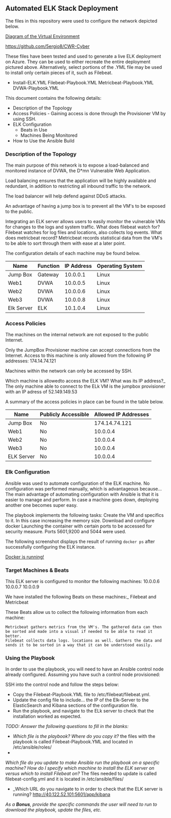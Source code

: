 ## Automated ELK Stack Deployment

The files in this repository were used to configure the network depicted below.

[Diagram of the Virtual Environment](https://github.com/5ergio8/CWR-Cyber/blob/master/Diagrams/Diagram2.0.jpg)

https://github.com/5ergio8/CWR-Cyber

These files have been tested and used to generate a live ELK deployment on Azure. They can be used to either recreate the entire deployment pictured above. Alternatively, select portions of the .YML file may be used to install only certain pieces of it, such as Filebeat.

  - Install-ELK.YML   Filebeat-Playbook.YML   Metricbeat-Playbook.YML   DVWA-Playbook.YML

This document contains the following details:
- Description of the Topology 
- Access Policies - Gaining access is done through the Provisioner VM by using SSH. 
- ELK Configuration
  - Beats in Use
  - Machines Being Monitored
- How to Use the Ansible Build


### Description of the Topology

The main purpose of this network is to expose a load-balanced and monitored instance of DVWA, the D*mn Vulnerable Web Application.

Load balancing ensures that the application will be highly available and redundant, in addition to restricting all inbound traffic to the network.
    
The load balancer will help defend against DDoS attacks.

An advantage of having a jump box is to prevent all the VM's to be exposed to the public.

Integrating an ELK server allows users to easily monitor the vulnerable VMs for changes to the logs and system traffic.
    What does filebeat watch for? Filebeat watches for log files and locations, also collects log events.
    What does metricbeat record? Metricbeat records statistical data from the VM's to be able to sort through them with ease at a later point.

The configuration details of each machine may be found below.

| Name     | Function | IP Address | Operating System |
|----------|----------|------------|------------------|
| Jump Box | Gateway  | 10.0.0.1   | Linux            |
| Web1     | DVWA     | 10.0.0.5   | Linux            |
| Web2     | DVWA     | 10.0.0.6   | Linux            |
| Web3     | DVWA     | 10.0.0.8   | Linux            |
| Elk Server | ELK    | 10.1.0.4   | Linux            |

### Access Policies

The machines on the internal network are not exposed to the public Internet. 

Only the JumpBox Provisioner machine can accept connections from the Internet. Access to this machine is only allowed from the following IP addresses: 
  174.14.74.121

Machines within the network can only be accessed by SSH.

Which machine is allowedto access the ELK VM? What was its IP address?_
    The only machine able to connect to the ELk VM is the jumpbox provisioner with an IP adress of 52.149.149.53

A summary of the access policies in place can be found in the table below.

| Name     | Publicly Accessible | Allowed IP Addresses |
|----------|---------------------|----------------------|
| Jump Box | No                  | 174.14.74.121        |
| Web1     | No                  | 10.0.0.4             |
| Web2     | No                  | 10.0.0.4             |
| Web3     | No                  | 10.0.0.4             | 
| ELK Server | No                | 10.0.0.4             |


### Elk Configuration

Ansible was used to automate configuration of the ELK machine. No configuration was performed manually, which is advantageous because...
    The main advantage of automating configuration with Ansible is that it is easier to manage and perform. In case a machine goes down, deploying another one becomes super easy.

The playbook implements the following tasks:
  Create the VM and specifics to it. In this case increasing the memory size.
  Download and configure docker
  Launching the container with certain ports to be accessed for security measure. Ports 5601,9200 and 5044 were used.

The following screenshot displays the result of running `docker ps` after successfully configuring the ELK instance.

[Docker is running!](https://github.com/5ergio8/CWR-Cyber/blob/master/Diagrams/docker%20ps.jpg)

### Target Machines & Beats
This ELK server is configured to monitor the following machines:
    10.0.0.6    10.0.0.7    10.0.0.9

We have installed the following Beats on these machines:_
    Filebeat and Metricbeat

These Beats allow us to collect the following information from each machine:

    Metricbeat gathers metrics from the VM's. The gathered data can then be sorted and made into a visual if needed to be able to read it better.
    Filebeat collects data logs. locations as well. Gathers the data and sends it to be sorted in a way that it can be understood easily.

### Using the Playbook
In order to use the playbook, you will need to have an Ansible control node already configured. Assuming you have such a control node provisioned: 

SSH into the control node and follow the steps below:
- Copy the Filebeat-Playbook.YML file to /etc/filebeat/filebeat.yml.
- Update the config file to include... the IP of the Elk-Server to the ElasticSearch and Kibana sections of the configuration file.
- Run the playbook, and navigate to the ELk server to check that the installation worked as expected.

_TODO: Answer the following questions to fill in the blanks:_
- _Which file is the playbook? Where do you copy it?_ the files with the playbook is called Filebeat-Playbook.YML and located in /etc/ansible/roles/
- 
_Which file do you update to make Ansible run the playbook on a specific machine? How do I specify which machine to install the ELK server on versus which to install Filebeat on?_ The files needed to update is called filebeat-config.yml and it is located in /etc/ansible/files/

- _Which URL do you navigate to in order to check that the ELK server is running? http://40.122.52.101:5601/app/kibana

_As a **Bonus**, provide the specific commands the user will need to run to download the playbook, update the files, etc._

